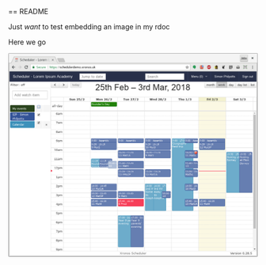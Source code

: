 == README

Just _want_ to test embedding an image in my rdoc

Here we go

![screenshot](/images/screenshot.png)
